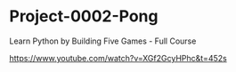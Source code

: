 # Project-0002-Pong

Learn Python by Building Five Games - Full Course

https://www.youtube.com/watch?v=XGf2GcyHPhc&t=452s
